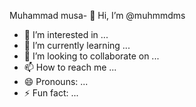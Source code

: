 Muhammad musa- 👋 Hi, I’m @muhmmdms
- 👀 I’m interested in ...
- 🌱 I’m currently learning ...
- 💞️ I’m looking to collaborate on ...
- 📫 How to reach me ...
- 😄 Pronouns: ...
- ⚡ Fun fact: ...

<!---
muhmmdms/muhmmdms is a ✨ special ✨ repository because its `README.md` (this file) appears on your GitHub profile.
You can click the Preview link to take a look at your changes.
--->
